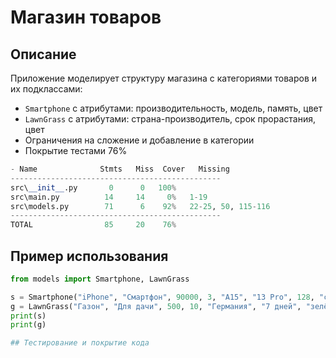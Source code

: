 # Магазин товаров

## Описание

Приложение моделирует структуру магазина с категориями товаров и их подклассами:

- `Smartphone` с атрибутами: производительность, модель, память, цвет
- `LawnGrass` с атрибутами: страна-производитель, срок прорастания, цвет
- Ограничения на сложение и добавление в категории
- Покрытие тестами 76%
```python
- Name              Stmts   Miss  Cover   Missing
-----------------------------------------------
src\__init__.py       0      0   100%
src\main.py          14     14     0%   1-19
src\models.py        71      6    92%   22-25, 50, 115-116
-----------------------------------------------
TOTAL                85     20    76%
```

## Пример использования

```python
from models import Smartphone, LawnGrass

s = Smartphone("iPhone", "Смартфон", 90000, 3, "A15", "13 Pro", 128, "серый")
g = LawnGrass("Газон", "Для дачи", 500, 10, "Германия", "7 дней", "зелёный")
print(s)
print(g)

## Тестирование и покрытие кода
```

